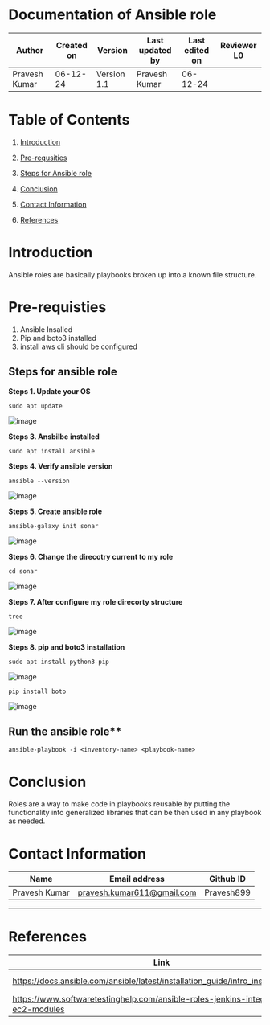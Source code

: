 
# **Documentation of Ansible role**

| **Author** | **Created on** | **Version** | **Last updated by** | **Last edited on** | **Reviewer L0** |
|------------|-------------|-----------|--------------|-------------|-----------|
| Pravesh Kumar | 06-12-24 | Version 1.1 | Pravesh Kumar | 06-12-24 |  |


# **Table of Contents**

1.  [Introduction](#introduction)

2.  [Pre-requsities](#pre-requisties)

3.  [Steps for Ansible role](#steps-for-ansible-role)

4.  [Conclusion](#conculsion)

5.  [Contact Information](#contact-information)

6. [References](#references)

 
 
 # Introduction

Ansible roles are basically playbooks broken up into a known file structure.


 # Pre-requisties
 1. Ansible Insalled
 2. Pip and boto3 installed
 3. install aws cli should be configured


## Steps for ansible role

**Steps 1. Update your OS**
```
sudo apt update
```
![image](https://github.com/user-attachments/assets/d7736006-9474-4307-8cc3-a7eb3bdd07d5)

**Steps 3. Ansbilbe installed**
```
sudo apt install ansible
```

**Steps 4. Verify ansible version**

```
ansible --version
```
![image](https://github.com/user-attachments/assets/43195b42-50e8-4912-b9b9-2e30f619ecf5)


**Steps 5. Create ansible role** 

```
ansible-galaxy init sonar
```
![image](https://github.com/user-attachments/assets/35fffe9d-783a-43d3-9083-042c1377bfa0)

**Steps 6. Change the direcotry current to my role**
```
cd sonar
```
![image](https://github.com/user-attachments/assets/99e5a27c-1bf5-4f73-8a6a-70cd7a9624b6)

**Steps 7. After configure my role direcorty structure**
```
tree
```
![image](https://github.com/user-attachments/assets/2ea509a9-c7b9-426d-9155-369833f717ff)


**Steps 8. pip and boto3 installation**
```
sudo apt install python3-pip
```
![image](https://github.com/user-attachments/assets/3619b1aa-9259-4be3-80dc-14ff4015cc2d)

```
pip install boto
```

![image](https://github.com/user-attachments/assets/382c2609-6922-4e77-8ae0-306803add6d0)


## Run the ansible role**
```
ansible-playbook -i <inventory-name> <playbook-name>
``` 
# Conclusion
Roles are a way to make code in playbooks reusable by putting the functionality into generalized libraries that can be then used in any playbook as needed.

# Contact Information

| **Name** | **Email address**            | **Github ID**
|----------|-------------------------------|-------------------|
| Pravesh Kumar    |  pravesh.kumar611@gmail.com           | Pravesh899 |

---

# References

| **Link** | **Description** |
|----------------------------------------------------|--------------------|
| https://docs.ansible.com/ansible/latest/installation_guide/intro_installation.html | Ansible Installation |
| https://www.softwaretestinghelp.com/ansible-roles-jenkins-integration-ec2-modules | Ansible role for jenkins |
